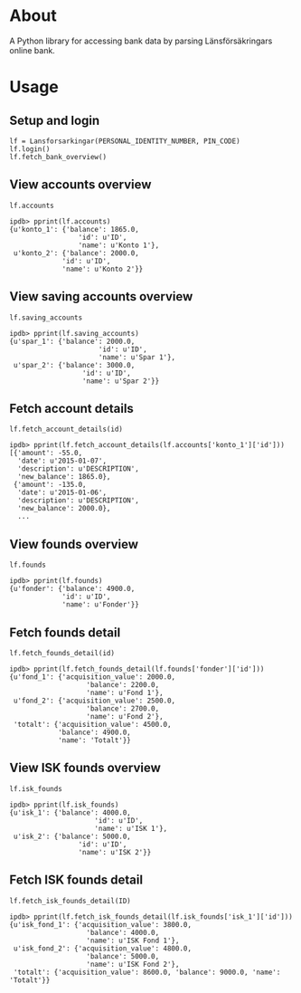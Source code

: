 # About
A Python library for accessing bank data by parsing Länsförsäkringars online bank.

# Usage
## Setup and login
    lf = Lansforsarkingar(PERSONAL_IDENTITY_NUMBER, PIN_CODE)
    lf.login()
    lf.fetch_bank_overview()

## View accounts overview
    lf.accounts

    ipdb> pprint(lf.accounts)
    {u'konto_1': {'balance': 1865.0,
                     'id': u'ID',
                     'name': u'Konto 1'},
     u'konto_2': {'balance': 2000.0,
                 'id': u'ID',
                 'name': u'Konto 2'}}

## View saving accounts overview
    lf.saving_accounts

    ipdb> pprint(lf.saving_accounts)
    {u'spar_1': {'balance': 2000.0,
                          'id': u'ID',
                          'name': u'Spar 1'},
     u'spar_2': {'balance': 3000.0,
                      'id': u'ID',
                      'name': u'Spar 2'}}

## Fetch account details
    lf.fetch_account_details(id)

    ipdb> pprint(lf.fetch_account_details(lf.accounts['konto_1']['id']))
    [{'amount': -55.0,
      'date': u'2015-01-07',
      'description': u'DESCRIPTION',
      'new_balance': 1865.0},
     {'amount': -135.0,
      'date': u'2015-01-06',
      'description': u'DESCRIPTION',
      'new_balance': 2000.0},
      ...

## View founds overview
    lf.founds

    ipdb> pprint(lf.founds)
    {u'fonder': {'balance': 4900.0,
                 'id': u'ID',
                 'name': u'Fonder'}}

## Fetch founds detail
    lf.fetch_founds_detail(id)

    ipdb> pprint(lf.fetch_founds_detail(lf.founds['fonder']['id']))
    {u'fond_1': {'acquisition_value': 2000.0,
                       'balance': 2200.0,
                       'name': u'Fond 1'},
     u'fond_2': {'acquisition_value': 2500.0,
                       'balance': 2700.0,
                       'name': u'Fond 2'},
     'totalt': {'acquisition_value': 4500.0,
                'balance': 4900.0,
                'name': 'Totalt'}}

## View ISK founds overview
    lf.isk_founds

    ipdb> pprint(lf.isk_founds)
    {u'isk_1': {'balance': 4000.0,
                         'id': u'ID',
                         'name': u'ISK 1'},
     u'isk_2': {'balance': 5000.0,
                     'id': u'ID',
                     'name': u'ISK 2'}}

## Fetch ISK founds detail
    lf.fetch_isk_founds_detail(ID)

    ipdb> pprint(lf.fetch_isk_founds_detail(lf.isk_founds['isk_1']['id']))
    {u'isk_fond_1': {'acquisition_value': 3800.0,
                       'balance': 4000.0,
                       'name': u'ISK Fond 1'},
     u'isk_fond_2': {'acquisition_value': 4800.0,
                       'balance': 5000.0,
                       'name': u'ISK Fond 2'},
     'totalt': {'acquisition_value': 8600.0, 'balance': 9000.0, 'name': 'Totalt'}}
